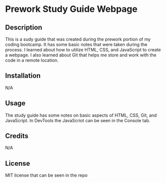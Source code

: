 # Prework Study Guide Webpage

## Description

This is a sudy guide that was created during the prework portion of my coding bootcamp.  It has some basic notes that were taken during the process.  I learned about how to utilize HTML, CSS, and JavaScript to create a webpage.  I also learned about Git that helps me store and work with the code in a remote location.

## Installation

N/A

## Usage

The study guide has some notes on basic aspects of HTML, CSS, Git, and JavaScript.  In DevTools the JavaScriot can be seen in the Console tab.

## Credits

N/A

## License

MIT license that can be seen in the repo

